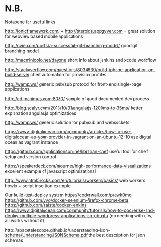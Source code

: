 N.B.
====

Notabene for useful links

http://ionicframework.com/ + http://steroids.appgyver.com = great solution for webview based mobile applications

http://nvie.com/posts/a-successful-git-branching-model/ good git branching model

http://macminicolo.net/dayone short info about jenkins and xcode workflow

http://stackoverflow.com/questions/8034630/build-iphone-application-on-build-server cheif automation for provision profiles

http://wamp.ws/ generic pub/sub protocol for front-end single-page applications

http://cd.monimus.com:8080/ sample of good documented dev process

http://blog.scalyr.com/2013/10/31/angularjs-1200ms-to-35ms/ better explanation angular.js optimizations

http://wamp.ws/ generic solution for pub/sub and websockets

https://www.digitalocean.com/community/articles/how-to-use-digitalocean-as-your-provider-in-vagrant-on-an-ubuntu-12-10 use digital ocean as vagrant instance

https://github.com/applicationsonline/librarian-chef useful tool for cheif setup and version control

https://speakerdeck.com/mourner/high-performance-data-visualizations excellent example of javascript optimizations!

http://www.html5rocks.com/en/tutorials/workers/basics/ web workers howto + script insertion example

Our build-test-deploy system
https://coderwall.com/p/ewk0mq
https://github.com/vvo/docker-selenium-firefox-chrome-beta
https://github.com/zaiste/docker-jenkins
https://www.digitalocean.com/community/tutorials/how-to-dockerise-and-deploy-multiple-wordpress-applications-on-ubuntu (no needing with ufw, all works without it)

http://spacetelescope.github.io/understanding-json-schema/UnderstandingJSONSchema.pdf the best description for json schemas
